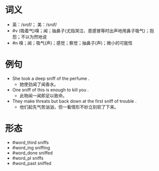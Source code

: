 # 词义
- 英：/snɪf/； 美：/snɪf/
- #v (吸着气)嗅；闻；抽鼻子(尤指哭泣、患感冒等时出声地用鼻子吸气)；抱怨；不以为然地说
- #n 嗅；闻；吸气(声)；感觉；察觉；抽鼻子(声)；微小的可能性
# 例句
- She took a deep sniff of the perfume .
	- 她使劲闻了闻香水。
- One sniff of this is enough to kill you .
	- 此物闻一闻即足以致命。
- They make threats but back down at the first sniff of trouble .
	- 他们起先气势汹汹，但一看情形不妙立刻软了下来。
# 形态
- #word_third sniffs
- #word_ing sniffing
- #word_done sniffed
- #word_pl sniffs
- #word_past sniffed
